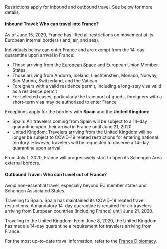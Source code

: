 Restrictions apply for inbound and outbound travel. See below for more details.

#### Inbound Travel: Who can travel into France?

As of June 15, 2020, France has lifted all restrictions on movement at its European internal borders (land, air, and sea).

Individuals below can enter France and are exempt from the 14–day quarantine upon arrival in France: 

- Those arriving from the [European Space](https://www.diplomatie.gouv.fr/en/coming-to-france/coronavirus-advice-for-foreign-nationals-in-france/coronavirus-statements/article/press-release-by-jean-yves-le-drian-and-christophe-castaner-12-jun-20) and European Union Member States
- Those arriving from Andorra, Iceland, Liechtenstein, Monaco, Norway, San Marino, Switzerland, and the Vatican
- Foreigners with a valid residence permit, including a long-stay visa valid as a residence permit
- For selected cases, particularly the transport of goods, foreigners with a short–term visa may be authorized to enter France

Exceptions apply for the borders with **Spain** and the **United Kingdom**:

- Spain: Air travelers coming from Spain will be subject to a 14–day quarantine upon their arrival in France until June 21, 2020
- United Kingdom: Travelers arriving from the United Kingdom will no longer be subject to COVID–19 related restrictions for entering national territory. However, travelers will be requested to observe a 14–day quarantine upon arrival. 

From July 1, 2020, France will progressively start to open its Schengen Area external borders. 

#### Outbound Travel: Who can travel out of France?

Avoid non–essential travel, especially beyond EU member states and Schengen Associated States.

Traveling to Spain: Spain has maintained its COVID–19 related travel restrictions. A mandatory 14–day quarantine is required for air travelers arriving from European countries (including France) until June 21, 2020.

Traveling to the United Kingdom: From June 8, 2020, the United Kingdom has made a 14–day quarantine a requirement for travelers arriving from France. 

For the most up–to–date travel information, refer to the [France Diplomacy](https://www.gouvernement.fr/en/coronavirus-covid-19). 
